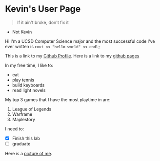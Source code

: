 # **Kevin's User Page**
> If it ain't broke, don't fix it
- Not Kevin

Hi I'm a UCSD Computer Science major and the most successful code I've ever written is `cout << "hello world" << endl;`

This is a link to my [Github Profile](https://github.com/ckckcake).
Here is a link to my [github pages](https://github.com/ckckcake/GitHub-Pages)

In my free time, I like to:
- eat
- play tennis
- build keyboards
- read light novels

My top 3 games that I have the most playtime in are:
1. League of Legends
2. Warframe
3. Maplestory

I need to:
- [x] Finish this lab
- [ ] graduate

Here is a [picture of me](../GitHub-Pages/KEVINS-MUGSHOT).